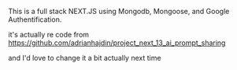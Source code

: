 This is a full stack NEXT.JS using Mongodb, Mongoose, and Google Authentification.

it's actually re code from https://github.com/adrianhajdin/project_next_13_ai_prompt_sharing

and I'd love to change it a bit actually next time

<!-- 
[] Implement Search
  - Search by prompt
  - Search by tag
  - Search by username
[] Implement Click on tag
[] Implement View other profiles
 -->
